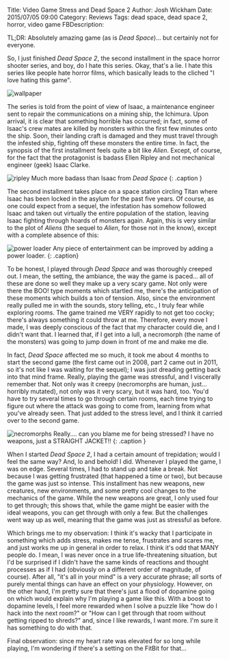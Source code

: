Title: Video Game Stress and Dead Space 2
Author: Josh Wickham
Date: 2015/07/05 09:00
Category: Reviews
Tags: dead space, dead space 2, horror, video game
FBDescription: 

TL;DR: Absolutely amazing game (as is _Dead Space_)... but certainly not for everyone.

So, I just finished _Dead Space 2_, the second installment in the space horror shooter series, and boy, do I hate this
series. Okay, that's a lie. I hate this series like people hate horror films, which basically leads to the cliched "I
love hating this game".

![wallpaper][wallpaper]

The series is told from the point of view of Isaac, a maintenance engineer sent to repair the communications on a mining
ship, the Ichimura. Upon arrival, it is clear that something horrible has occurred; in fact, some of Isaac's crew mates
are killed by monsters within the first few minutes onto the ship. Soon, their landing craft is damaged and they must
travel through the infested ship, fighting off these monsters the entire time. In fact, the synopsis of the first
installment feels quite a bit like _Alien_. Except, of course, for the fact that the protagonist is badass Ellen Ripley
and not mechanical engineer (geek) Isaac Clarke.

![ripley][ripley]
Much more badass than Isaac from _Dead Space_
{: .caption }

The second installment takes place on a space station circling Titan where Isaac has been locked in the asylum for the
past five years. Of course, as one could expect from a sequel, the infestation has somehow followed Isaac and taken out
virtually the entire population of the station, leaving Isaac fighting through hoards of monsters again. Again, this is
very similar to the plot of _Aliens_ (the sequel to _Alien_, for those not in the know), except with a complete absence
of this:

![power loader][powerloader]
Any piece of entertainment can be improved by adding a power loader.
{: .caption}

To be honest, I played through _Dead Space_ and was thoroughly creeped out. I mean, the setting, the ambiance, the way
the game is paced... all of these are done so well they make up a very scary game. Not only were there the BOO! type
moments which startled me, there's the anticipation of these moments which builds a ton of tension. Also, since the
environment really pulled me in with the sounds, story telling, etc., I truly fear while exploring rooms. The game trained
me VERY rapidly to not get too cocky; there's always something it could throw at me. Therefore, every move I made, I was
deeply conscious of the fact that my character could die, and I didn't want that. I learned that, if I get into a lull,
a necromorph (the name of the monsters) was going to jump down in front of me and make me die.

In fact, _Dead Space_ affected me so much, it took me about 4 months to start the second game (the first came out in
2008, part 2 came out in 2011, so it's not like I was waiting for the sequel); I was just dreading getting back into
that mind frame. Really, playing the game was stressful, and I viscerally remember that. Not only was it creepy
(necromorphs are human, just... horribly mutated), not only was it very scary, but it was hard, too. You'd have to try
several times to go through certain rooms, each time trying to figure out where the attack was going to come from,
learning from what you've already seen. That just added to the stress level, and I think it carried over to the second
game.

![necromorphs][necromorphs]
Really.... can you blame me for being stressed? I have no weapons, just a STRAIGHT JACKET!!
{: .caption }

When I started _Dead Space 2_, I had a certain amount of trepidation; would I feel the same way? And, lo and behold! I
did. Whenever I played the game, I was on edge. Several times, I had to stand up and take a break. Not because I was
getting frustrated (that happened a time or two), but because the game was just so intense. This installment has new 
weapons, new creatures, new environments, and some pretty cool changes to the mechanics of the game. While the new weapons
are great, I only used four to get through; this shows that, while the game might be easier with the ideal weapons, you
can get through with only a few. But the challenges went way up as well, meaning that the game was just as stressful as
before.

Which brings me to my observation: I think it's wacky that I participate in something which adds stress, makes me tense, 
frustrates and scares me, and just works me up in general in order to relax. I think it's odd that MANY people do. I mean,
I was never once in a true life-threatening situation, but I'd be surprised if I didn't have the same kinds of reactions
and thought processes as if I had (obviously on a different order of magnitude, of course). After all, "it's all in your
mind" is a very accurate phrase; all sorts of purely mental things can have an effect on your physiology. However, on the
other hand, I'm pretty sure that there's just a flood of dopamine going on which would explain why I'm playing a game
like this. With a boost to dopamine levels, I feel more rewarded when I solve a puzzle like "how do I hack into the next
room?" or "How can I get through that room without getting ripped to shreds?" and, since I like rewards, I want more. I'm
sure it has something to do with that.

Final observation: since my heart rate was elevated for so long while playing, I'm wondering if there's a setting on the
FitBit for that...

[wallpaper]: {filename}/images/dead_space_2_wallpaper.jpg
[ripley]: {filename}/images/dead_space_2_ripley.jpg
[powerloader]: {filename}/images/dead_space_2_power_loader.jpg
[necromorphs]: {filename}/images/dead_space_2_necromorphs.jpg
